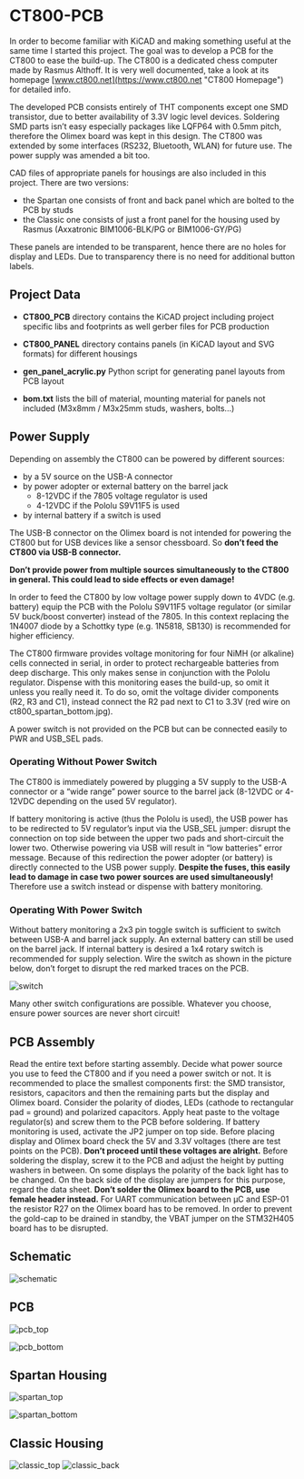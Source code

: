 # CT800-PCB

In order to become familiar with KiCAD and making something useful at the same time I started this project. The goal was to develop a PCB for the CT800 to ease the build-up. The CT800 is a dedicated chess computer made by Rasmus Althoff. It is very well documented, take a look at its homepage [www.ct800.net](https://www.ct800.net "CT800 Homepage") for detailed info. 

The developed PCB consists entirely of THT components except one SMD transistor, due to better availability of 3.3V logic level devices. Soldering SMD parts isn’t easy especially packages like LQFP64 with 0.5mm pitch, therefore the Olimex board was kept in this design. The CT800 was extended by some interfaces (RS232, Bluetooth, WLAN) for future use. The power supply was amended a bit too.

CAD files of appropriate panels for housings are also included in this project. There are two versions:

* the Spartan one consists of front and back panel which are bolted to the PCB by studs
* the Classic one consists of just a front panel for the housing used by Rasmus (Axxatronic BIM1006-BLK/PG or BIM1006-GY/PG)

These panels are intended to be transparent, hence there are no holes for display and LEDs. Due to transparency there is no need for additional button labels.

## Project Data

* __CT800_PCB__ directory contains the KiCAD project including project specific libs and footprints as well gerber files for PCB production

* __CT800_PANEL__ directory contains panels (in KiCAD layout and SVG formats) for different housings

* __gen_panel_acrylic.py__ Python script for generating panel layouts from PCB layout

* __bom.txt__ lists the bill of material, mounting material for panels not included (M3x8mm / M3x25mm studs, washers, bolts...)

## Power Supply

Depending on assembly the CT800 can be powered by different sources: 

* by a 5V source on the USB-A connector 
* by power adopter or external battery on the barrel jack
	* 8-12VDC if the 7805 voltage regulator is used 
	* 4-12VDC if the Pololu S9V11F5 is used
* by internal battery if a switch is used


The USB-B connector on the Olimex board is not intended for powering the CT800 but for USB devices like a sensor chessboard. So __don’t feed the CT800 via USB-B connector.__

__Don’t provide power from multiple sources simultaneously to the CT800 in general. This could lead to side effects or even damage!__

In order to feed the CT800 by low voltage power supply down to 4VDC  (e.g. battery) equip the PCB with the Pololu S9V11F5 voltage regulator (or similar 5V buck/boost converter) instead of the 7805. In this context replacing the 1N4007 diode by a Schottky type (e.g. 1N5818, SB130) is recommended for higher efficiency.

The CT800 firmware provides voltage monitoring for four NiMH (or alkaline) cells connected in serial, in order to protect rechargeable batteries from deep discharge. This only makes sense in conjunction with the Pololu regulator. Dispense with this monitoring eases the build-up, so omit it unless you really need it. To do so, omit the voltage divider components (R2, R3 and C1), instead connect the R2 pad next to C1 to 3.3V (red wire on ct800_spartan_bottom.jpg).

A power switch is not provided on the PCB but can be connected easily to PWR and USB_SEL pads.

### Operating Without Power Switch

The CT800 is immediately powered by plugging a 5V supply to the USB-A connector or a “wide range” power source to the barrel jack (8-12VDC or 4-12VDC depending on the used 5V regulator).

If battery monitoring is active (thus the Pololu is used), the USB power has to be redirected to 5V regulator’s input via the USB_SEL jumper: disrupt the connection on top side between the upper two pads and short-circuit the lower two. Otherwise powering via USB will result in “low batteries” error message. Because of this redirection the power adopter (or battery) is directly connected to the USB power supply. __Despite the fuses, this easily lead to damage in case two power sources are used simultaneously!__ Therefore use a switch instead or dispense with battery monitoring.

### Operating With Power Switch

Without battery monitoring a 2x3 pin toggle switch is sufficient to switch between USB-A and barrel jack supply. An external battery can still be used on the barrel jack. If internal battery is desired a 1x4 rotary switch is recommended for supply selection. Wire the switch as shown in the picture below, don’t forget to disrupt the red marked traces on the PCB.

![switch](https://github.com/d3rvita/ct800-pcb/blob/master/pics/ct800_switch.jpg)

Many other switch configurations are possible. Whatever you choose, ensure power sources are never short circuit!

## PCB Assembly

Read the entire text before starting assembly. Decide what power source you use to feed the CT800 and if you need a power switch or not. It is recommended to place the smallest components first: the SMD transistor, resistors, capacitors and then the remaining parts but the display and Olimex board. Consider the polarity of diodes, LEDs (cathode to rectangular pad = ground) and polarized capacitors. Apply heat paste to the voltage regulator(s) and screw them to the PCB before soldering. 
If battery monitoring is used, activate the JP2 jumper on top side. Before placing display and Olimex board check the 5V and 3.3V voltages (there are test points on the PCB). __Don’t proceed until these voltages are alright.__ Before soldering the display, screw it to the PCB and adjust the height by putting washers in between. On some displays the polarity of the back light has  to be changed. On the back side of the display are jumpers for this purpose, regard the data sheet. __Don’t solder the Olimex board to the PCB, use female header instead.__ For UART communication between µC and ESP-01 the resistor R27 on the Olimex board has to be removed. In order to prevent the gold-cap to be drained in standby, the VBAT jumper on the STM32H405 board has to be disrupted.

## Schematic

![schematic](https://github.com/d3rvita/ct800-pcb/blob/master/pics/ct800_schematic.png)

## PCB

![pcb_top](https://github.com/d3rvita/ct800-pcb/blob/master/pics/ct800_rev2_top.jpg)

![pcb_bottom](https://github.com/d3rvita/ct800-pcb/blob/master/pics/ct800_rev2_bottom.jpg)

## Spartan Housing

![spartan_top](https://github.com/d3rvita/ct800-pcb/blob/master/pics/ct800_spartan_top.jpg)

![spartan_bottom](https://github.com/d3rvita/ct800-pcb/blob/master/pics/ct800_spartan_bottom.jpg)

## Classic Housing

![classic_top](https://github.com/d3rvita/ct800-pcb/blob/master/pics/ct800_classic_top.jpg)
![classic_back](https://github.com/d3rvita/ct800-pcb/blob/master/pics/ct800_classic_back.jpg)


